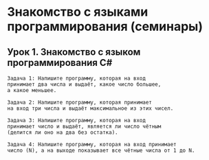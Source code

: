 # Знакомство с языками программирования (семинары)
## Урок 1. Знакомство с языком программирования С#

	Задача 1: Напишите программу, которая на вход 
	принимает два числа и выдаёт, какое число большее,
	а какое меньшее.

	Задача 2: Напишите программу, которая принимает
	на вход три числа и выдаёт максимальное из этих чисел.

	Задача 3: Напишите программу, которая на вход 
	принимает число и выдаёт, является ли число чётным 
	(делится ли оно на два без остатка).

	Задача 4: Напишите программу, которая на вход принимает
	число (N), а на выходе показывает все чётные числа от 1 до N.
